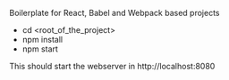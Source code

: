 Boilerplate for React, Babel and Webpack based projects

- cd <root_of_the_project>
- npm install
- npm start

This should start the webserver in http://localhost:8080
